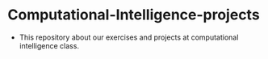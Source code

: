 # Computational-Intelligence-projects
* This repository about our exercises and projects at computational intelligence class.
